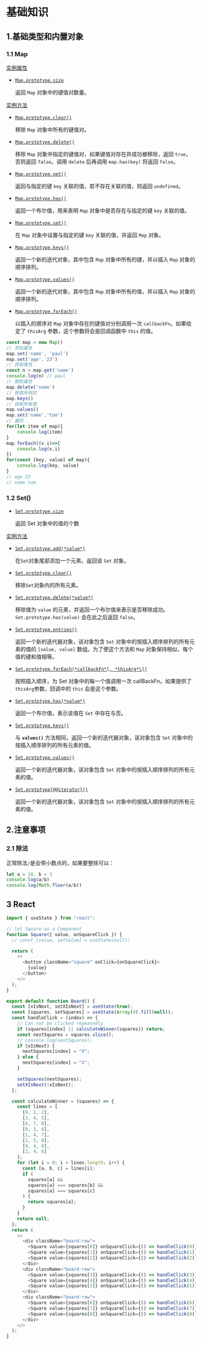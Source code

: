 # 基础知识

## 1.基础类型和内置对象

### 1.1 Map

[实例属性](https://developer.mozilla.org/zh-CN/docs/Web/JavaScript/Reference/Global_Objects/Map#实例属性)

- [`Map.prototype.size`](https://developer.mozilla.org/zh-CN/docs/Web/JavaScript/Reference/Global_Objects/Map/size)

  返回 `Map` 对象中的键值对数量。

[实例方法](https://developer.mozilla.org/zh-CN/docs/Web/JavaScript/Reference/Global_Objects/Map#实例方法)

- [`Map.prototype.clear()`](https://developer.mozilla.org/zh-CN/docs/Web/JavaScript/Reference/Global_Objects/Map/clear)

  移除 `Map` 对象中所有的键值对。

- [`Map.prototype.delete()`](https://developer.mozilla.org/zh-CN/docs/Web/JavaScript/Reference/Global_Objects/Map/delete)

  移除 `Map` 对象中指定的键值对，如果键值对存在并成功被移除，返回 `true`，否则返回 `false`。调用 `delete` 后再调用 `map.has(key)` 将返回 `false`。

- [`Map.prototype.get()`](https://developer.mozilla.org/zh-CN/docs/Web/JavaScript/Reference/Global_Objects/Map/get)

  返回与指定的键 `key` 关联的值，若不存在关联的值，则返回 `undefined`。

- [`Map.prototype.has()`](https://developer.mozilla.org/zh-CN/docs/Web/JavaScript/Reference/Global_Objects/Map/has)

  返回一个布尔值，用来表明 `Map` 对象中是否存在与指定的键 `key` 关联的值。

- [`Map.prototype.set()`](https://developer.mozilla.org/zh-CN/docs/Web/JavaScript/Reference/Global_Objects/Map/set)

  在 `Map` 对象中设置与指定的键 `key` 关联的值，并返回 `Map` 对象。

- [`Map.prototype.keys()`](https://developer.mozilla.org/zh-CN/docs/Web/JavaScript/Reference/Global_Objects/Map/keys)

  返回一个新的迭代对象，其中包含 `Map` 对象中所有的键，并以插入 `Map` 对象的顺序排列。

- [`Map.prototype.values()`](https://developer.mozilla.org/zh-CN/docs/Web/JavaScript/Reference/Global_Objects/Map/values)

  返回一个新的迭代对象，其中包含 `Map` 对象中所有的值，并以插入 `Map` 对象的顺序排列。

- [`Map.prototype.forEach()`](https://developer.mozilla.org/zh-CN/docs/Web/JavaScript/Reference/Global_Objects/Map/forEach)

  以插入的顺序对 `Map` 对象中存在的键值对分别调用一次 `callbackFn`。如果给定了 `thisArg` 参数，这个参数将会是回调函数中 `this` 的值。

```javascript
const map = new Map()
// 添加属性
map.set('name', 'paul')
map.set('age','23')
// 获取属性
const n = map.get('name')
console.log(n) // paul
// 删除属性
map.delete('name')
// 获取所有捡
map.keys()
// 获取所有值
map.values()
map.set('name','tom')
// 遍历
for(let item of map){
    console.log(item)
}
map.forEach((v,i)=>{
    console.log(v,i)
})
for(const [key, value] of map){
    console.log(key, value)
}
// age 23
// name tom
```

### 1.2 Set()

- [`Set.prototype.size`](https://developer.mozilla.org/zh-CN/docs/Web/JavaScript/Reference/Global_Objects/Set/size)

  返回 Set 对象中的值的个数

[实例方法](https://developer.mozilla.org/zh-CN/docs/Web/JavaScript/Reference/Global_Objects/Set#实例方法)

- [`Set.prototype.add(*value*)`](https://developer.mozilla.org/zh-CN/docs/Web/JavaScript/Reference/Global_Objects/Set/add)

  在`Set`对象尾部添加一个元素。返回该 `Set` 对象。

- [`Set.prototype.clear()`](https://developer.mozilla.org/zh-CN/docs/Web/JavaScript/Reference/Global_Objects/Set/clear)

  移除`Set`对象内的所有元素。

- [`Set.prototype.delete(*value*)`](https://developer.mozilla.org/zh-CN/docs/Web/JavaScript/Reference/Global_Objects/Set/delete)

  移除值为 `value` 的元素，并返回一个布尔值来表示是否移除成功。`Set.prototype.has(value)` 会在此之后返回 `false`。

- [`Set.prototype.entries()`](https://developer.mozilla.org/zh-CN/docs/Web/JavaScript/Reference/Global_Objects/Set/entries)

  返回一个新的迭代器对象，该对象包含 `Set` 对象中的按插入顺序排列的所有元素的值的 `[value, value]` 数组。为了使这个方法和 `Map` 对象保持相似，每个值的键和值相等。

- [`Set.prototype.forEach(*callbackFn*[, *thisArg*\])`](https://developer.mozilla.org/zh-CN/docs/Web/JavaScript/Reference/Global_Objects/Set/forEach)

  按照插入顺序，为 Set 对象中的每一个值调用一次 callBackFn。如果提供了`thisArg`参数，回调中的 `this` 会是这个参数。

- [`Set.prototype.has(*value*)`](https://developer.mozilla.org/zh-CN/docs/Web/JavaScript/Reference/Global_Objects/Set/has)

  返回一个布尔值，表示该值在 `Set` 中存在与否。

- [`Set.prototype.keys()`](https://developer.mozilla.org/zh-CN/docs/Web/JavaScript/Reference/Global_Objects/Set/keys)

  与 **`values()`** 方法相同，返回一个新的迭代器对象，该对象包含 `Set` 对象中的按插入顺序排列的所有元素的值。

- [`Set.prototype.values()`](https://developer.mozilla.org/zh-CN/docs/Web/JavaScript/Reference/Global_Objects/Set/values)

  返回一个新的迭代器对象，该对象包含 `Set` 对象中的按插入顺序排列的所有元素的值。

- [`Set.prototype[@@iterator]()`](https://developer.mozilla.org/zh-CN/docs/Web/JavaScript/Reference/Global_Objects/Set/@@iterator)

  返回一个新的迭代器对象，该对象包含 `Set` 对象中的按插入顺序排列的所有元素的值。

## 2.注意事项

### 2.1 除法

正常除法`/`是会带小数点的，如果要整除可以：

```javascript
let a = 10, b = 3
console.log(a/b)
console.log(Math.floor(a/b))
```



## 3 React

```js
import { useState } from "react";

// let Square as a Component
function Square({ value, onSquareClick }) {
  // const [value, setValue] = useState(null);

  return (
    <>
      <button className="square" onClick={onSquareClick}>
        {value}
      </button>
    </>
  );
}

export default function Board() {
  const [xIsNext, setXIsNext] = useState(true);
  const [squares, setSquares] = useState(Array(9).fill(null));
  const handleClick = (index) => {
    // Can not be clicked repeatedly
    if (squares[index] || calculateWinner(squares)) return;
    const nextSquares = squares.slice();
    // console.log(nextSquares);
    if (xIsNext) {
      nextSquares[index] = "O";
    } else {
      nextSquares[index] = "X";
    }

    setSquares(nextSquares);
    setXIsNext(!xIsNext);
  };

  const calculateWinner = (squares) => {
    const lines = [
      [0, 1, 2],
      [3, 4, 5],
      [6, 7, 8],
      [0, 3, 6],
      [1, 4, 7],
      [2, 5, 8],
      [0, 4, 8],
      [2, 4, 6]
    ];
    for (let i = 0; i < lines.length; i++) {
      const [a, b, c] = lines[i];
      if (
        squares[a] &&
        squares[a] === squares[b] &&
        squares[a] === squares[c]
      ) {
        return squares[a];
      }
    }
    return null;
  };
  return (
    <>
      <div className="board-row">
        <Square value={squares[0]} onSquareClick={() => handleClick(0)} />
        <Square value={squares[1]} onSquareClick={() => handleClick(1)} />
        <Square value={squares[2]} onSquareClick={() => handleClick(2)} />
      </div>
      <div className="board-row">
        <Square value={squares[3]} onSquareClick={() => handleClick(3)} />
        <Square value={squares[4]} onSquareClick={() => handleClick(4)} />
        <Square value={squares[5]} onSquareClick={() => handleClick(5)} />
      </div>
      <div className="board-row">
        <Square value={squares[6]} onSquareClick={() => handleClick(6)} />
        <Square value={squares[7]} onSquareClick={() => handleClick(7)} />
        <Square value={squares[8]} onSquareClick={() => handleClick(8)} />
      </div>
    </>
  );
}

```

